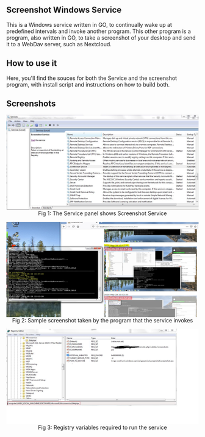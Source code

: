 ## Screenshot Windows Service

This is a Windows service written in GO, to continually wake up at predefined intervals and invoke another program.
This other program is a program, also written in GO, to take a screenshot of your desktop and send it to
a WebDav server, such as Nextcloud.

## How to use it
Here, you'll find the souces for both the Service and the screenshot program, with install script and 
instructions on how to build both.

## Screenshots
<p align="center">
  <img align="center" width="600" height="250" src="https://github.com/joesilva01862/ScreenshotWindowsService/blob/master/WindowsService.jpg"/>
  <br>
  Fig 1: The Service panel shows Screenshot Service
</p>
  

<p>

<p align="center">
  <img align="center" width="600" height="250" src="https://github.com/joesilva01862/ScreenshotWindowsService/blob/master/Screenshot.jpg"/>
  <br>
  Fig 2: Sample screenshot taken by the program that the service invokes
</p>

<p>
  
<p align="center">
  <img align="center" width="600" height="250" src="https://github.com/joesilva01862/ScreenshotWindowsService/blob/master/RegistryEntries.jpg"/>
  <br>
  Fig 3: Registry variables required to run the service
</p>
